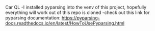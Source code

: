 Car QL
-I installed pyparsing into the venv of this project, hopefully everything will work out of this repo is cloned
-check out this link for pyparsing documentation: https://pyparsing-docs.readthedocs.io/en/latest/HowToUsePyparsing.html
